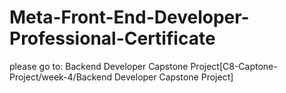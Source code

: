 # Meta-Front-End-Developer-Professional-Certificate
please go to: Backend Developer Capstone Project[C8-Captone-Project/week-4/Backend Developer Capstone Project]
